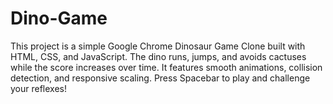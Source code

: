 # Dino-Game
This project is a simple Google Chrome Dinosaur Game Clone built with HTML, CSS, and JavaScript. The dino runs, jumps, and avoids cactuses while the score increases over time. It features smooth animations, collision detection, and responsive scaling. Press Spacebar to play and challenge your reflexes!
